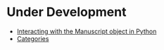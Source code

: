# Under Development
- [Interacting with the Manuscript object in Python](manuscript-object-tutorial.md)
- [Categories](categories.md)
